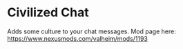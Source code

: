 # Civilized Chat
Adds some culture to your chat messages. Mod page here: https://www.nexusmods.com/valheim/mods/1193